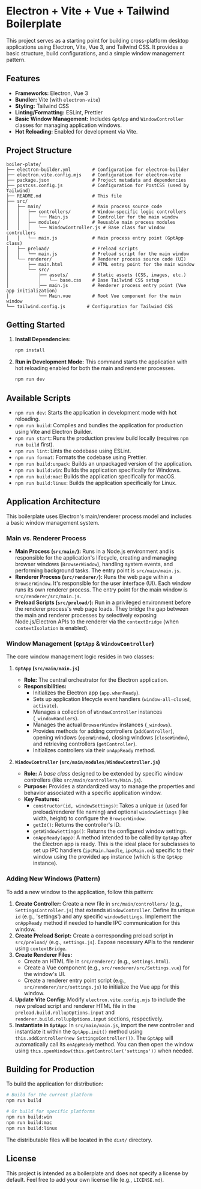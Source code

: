 # Electron + Vite + Vue + Tailwind Boilerplate

This project serves as a starting point for building cross-platform desktop applications using Electron, Vite, Vue 3, and Tailwind CSS. It provides a basic structure, build configurations, and a simple window management pattern.

## Features

*   **Frameworks:** Electron, Vue 3
*   **Bundler:** Vite (with `electron-vite`)
*   **Styling:** Tailwind CSS
*   **Linting/Formatting:** ESLint, Prettier
*   **Basic Window Management:** Includes `GptApp` and `WindowController` classes for managing application windows.
*   **Hot Reloading:** Enabled for development via Vite.

## Project Structure

```
boiler-plate/
├── electron-builder.yml        # Configuration for electron-builder
├── electron.vite.config.mjs    # Configuration for electron-vite
├── package.json                # Project metadata and dependencies
├── postcss.config.js           # Configuration for PostCSS (used by Tailwind)
├── README.md                   # This file
├── src/
│   ├── main/                   # Main process source code
│   │   ├── controllers/        # Window-specific logic controllers
│   │   │   └── Main.js         # Controller for the main window
│   │   ├── modules/            # Reusable main process modules
│   │   │   └── WindowController.js # Base class for window controllers
│   │   └── main.js             # Main process entry point (GptApp class)
│   ├── preload/                # Preload scripts
│   │   └── main.js             # Preload script for the main window
│   └── renderer/               # Renderer process source code (UI)
│       ├── main.html           # HTML entry point for the main window
│       └── src/
│           ├── assets/         # Static assets (CSS, images, etc.)
│           │   └── base.css    # Base Tailwind CSS setup
│           ├── main.js         # Renderer process entry point (Vue app initialization)
│           └── Main.vue        # Root Vue component for the main window
└── tailwind.config.js        # Configuration for Tailwind CSS
```

## Getting Started

1.  **Install Dependencies:**
    ```bash
    npm install
    ```

2.  **Run in Development Mode:**
    This command starts the application with hot reloading enabled for both the main and renderer processes.
    ```bash
    npm run dev
    ```

## Available Scripts

*   `npm run dev`: Starts the application in development mode with hot reloading.
*   `npm run build`: Compiles and bundles the application for production using Vite and Electron Builder.
*   `npm run start`: Runs the production preview build locally (requires `npm run build` first).
*   `npm run lint`: Lints the codebase using ESLint.
*   `npm run format`: Formats the codebase using Prettier.
*   `npm run build:unpack`: Builds an unpackaged version of the application.
*   `npm run build:win`: Builds the application specifically for Windows.
*   `npm run build:mac`: Builds the application specifically for macOS.
*   `npm run build:linux`: Builds the application specifically for Linux.

## Application Architecture

This boilerplate uses Electron's main/renderer process model and includes a basic window management system.

### Main vs. Renderer Process

*   **Main Process (`src/main/`):** Runs in a Node.js environment and is responsible for the application's lifecycle, creating and managing browser windows (`BrowserWindow`), handling system events, and performing background tasks. The entry point is `src/main/main.js`.
*   **Renderer Process (`src/renderer/`):** Runs the web page within a `BrowserWindow`. It's responsible for the user interface (UI). Each window runs its own renderer process. The entry point for the main window is `src/renderer/src/main.js`.
*   **Preload Scripts (`src/preload/`):** Run in a privileged environment before the renderer process's web page loads. They bridge the gap between the main and renderer processes by selectively exposing Node.js/Electron APIs to the renderer via the `contextBridge` (when `contextIsolation` is enabled).

### Window Management (`GptApp` & `WindowController`)

The core window management logic resides in two classes:

1.  **`GptApp` (`src/main/main.js`)**
    *   **Role:** The central orchestrator for the Electron application.
    *   **Responsibilities:**
        *   Initializes the Electron app (`app.whenReady`).
        *   Sets up application lifecycle event handlers (`window-all-closed`, `activate`).
        *   Manages a collection of `WindowController` instances (`_windowHandlers`).
        *   Manages the actual `BrowserWindow` instances (`_windows`).
        *   Provides methods for adding controllers (`addController`), opening windows (`openWindow`), closing windows (`closeWindow`), and retrieving controllers (`getController`).
        *   Initializes controllers via their `onAppReady` method.

2.  **`WindowController` (`src/main/modules/WindowController.js`)**
    *   **Role:** A *base class* designed to be extended by specific window controllers (like `src/main/controllers/Main.js`).
    *   **Purpose:** Provides a standardized way to manage the properties and behavior associated with a specific application window.
    *   **Key Features:**
        *   `constructor(id, windowSettings)`: Takes a unique `id` (used for preload/renderer file naming) and optional `windowSettings` (like width, height) to configure the `BrowserWindow`.
        *   `getId()`: Returns the controller's ID.
        *   `getWindowSettings()`: Returns the configured window settings.
        *   `onAppReady(app)`: A method intended to be called by `GptApp` after the Electron app is ready. This is the ideal place for subclasses to set up IPC handlers (`ipcMain.handle`, `ipcMain.on`) specific to their window using the provided `app` instance (which is the `GptApp` instance).

### Adding New Windows (Pattern)

To add a new window to the application, follow this pattern:

1.  **Create Controller:** Create a new file in `src/main/controllers/` (e.g., `SettingsController.js`) that extends `WindowController`. Define its unique `id` (e.g., 'settings') and any specific `windowSettings`. Implement the `onAppReady` method if needed to handle IPC communication for this window.
2.  **Create Preload Script:** Create a corresponding preload script in `src/preload/` (e.g., `settings.js`). Expose necessary APIs to the renderer using `contextBridge`.
3.  **Create Renderer Files:**
    *   Create an HTML file in `src/renderer/` (e.g., `settings.html`).
    *   Create a Vue component (e.g., `src/renderer/src/Settings.vue`) for the window's UI.
    *   Create a renderer entry point script (e.g., `src/renderer/src/settings.js`) to initialize the Vue app for this window.
4.  **Update Vite Config:** Modify `electron.vite.config.mjs` to include the new preload script and renderer HTML file in the `preload.build.rollupOptions.input` and `renderer.build.rollupOptions.input` sections, respectively.
5.  **Instantiate in `GptApp`:** In `src/main/main.js`, import the new controller and instantiate it within the `GptApp.init()` method using `this.addController(new SettingsController())`. The `GptApp` will automatically call its `onAppReady` method. You can then open the window using `this.openWindow(this.getController('settings'))` when needed.

## Building for Production

To build the application for distribution:

```bash
# Build for the current platform
npm run build

# Or build for specific platforms
npm run build:win
npm run build:mac
npm run build:linux
```

The distributable files will be located in the `dist/` directory.

## License

This project is intended as a boilerplate and does not specify a license by default. Feel free to add your own license file (e.g., `LICENSE.md`).
